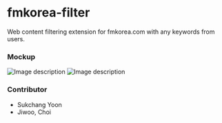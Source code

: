 # fmkorea-filter

Web content filtering extension for fmkorea.com with any keywords from users.

### Mockup
![Image description](https://github.com/jiwoo-choi/fmkorea-filter/blob/master/image/planA.png)
![Image description](https://github.com/jiwoo-choi/fmkorea-filter/blob/master/image/planB.png)

### Contributor
* Sukchang Yoon
* Jiwoo, Choi
